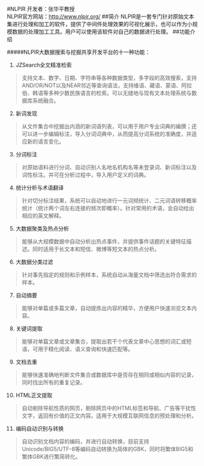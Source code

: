 #NLPIR
开发者：张华平教授</br>
NLPIR官方网站：<http://www.nlpir.org/>
##简介
NLPIR是一套专门针对原始文本集进行处理和加工的软件，提供了中间件处理效果的可视化展示，也可以作为小规模数据的处理加工工具。用户可以使用该软件对自己的数据进行处理。
##功能介绍

#####NLPIR大数据搜索与挖掘共享开发平台的十一种功能：
                
1. JZSearch全文精准检索
> 支持文本、数字、日期、字符串等各种数据类型，多字段的高效搜索，支持AND/OR/NOT以及NEAR邻近等查询语法，支持维语、藏语、蒙语、阿拉伯、韩语等多种少数民族语言的检索。可以无缝地与现有文本处理系统与数据库系统融合。

2. 新词发现
>从文件集合中挖掘出内涵的新词语列表，可以用于用户专业词典的编撰；还可以进一步编辑标注，导入分词词典中，从而提高分词系统的准确度，并适应新的语言变化。

3. 分词标注
>对原始语料进行分词、自动识别人名地名机构名等未登录词、新词标注以及词性标注。并可在分析过程中，导入用户定义的词典。

4. 统计分析与术语翻译
>针对切分标注结果，系统可以自动地进行一元词频统计、二元词语转移概率统计（统计两个词左右连接的频次即概率）。针对常用的术语，会自动给出相应的英文解释。

5. 大数据聚类及热点分析
>能够从大规模数据中自动分析出热点事件，并提供事件话题的关键特征描述。同时适用于长文本和短信、微博等短文本的热点分析。

6. 大数据分类过滤
>针对事先指定的规则和示例样本，系统自动从海量文档中筛选出符合需求的样本。

7. 自动摘要
>能够对单篇或多篇文章，自动提炼出内容的精华，方便用户快速浏览文本内容。

8. 关键词提取
>能够对单篇文章或文章集合，提取出若干个代表文章中心思想的词汇或短语，可用于精化阅读、语义查询和快速匹配等。

9. 文档去重
>能够快速准确地判断文件集合或数据库中是否存在相同或相似内容的记录，同时找出所有的重复记录。

10. HTML正文提取
>自动剔除导航性质的网页，剔除网页中的HTML标签和导航、广告等干扰性文字，返回有价值的正文内容。适用于大规模互联网信息的预处理和分析。

11. 编码自动识别与转换
>自动识别文档内容的编码，并进行自动转换，目前支持Unicode/BIG5/UTF-8等编码自动转换为简体的GBK，同时将繁体BIG5和繁体GBK进行繁简转化。 
